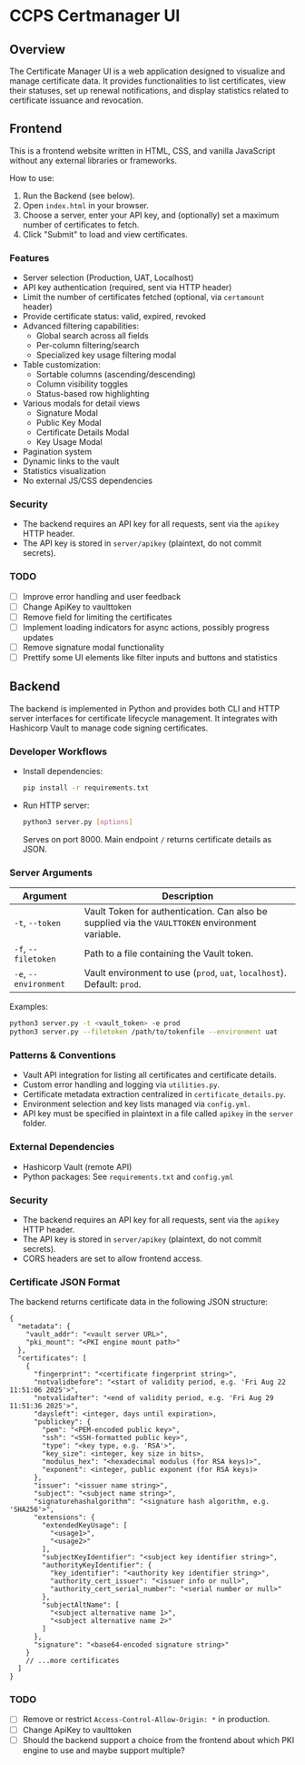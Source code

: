 # CCPS Certmanager UI

## Overview

The Certificate Manager UI is a web application designed to visualize and manage certificate data. It provides functionalities to list certificates, view their statuses, set up renewal notifications, and display statistics related to certificate issuance and revocation.

## Frontend

This is a frontend website written in HTML, CSS, and vanilla JavaScript without any external libraries or frameworks.

How to use:
1. Run the Backend (see below).
2. Open `index.html` in your browser.
3. Choose a server, enter your API key, and (optionally) set a maximum number of certificates to fetch.
4. Click "Submit" to load and view certificates.

### Features

- Server selection (Production, UAT, Localhost)
- API key authentication (required, sent via HTTP header)
- Limit the number of certificates fetched (optional, via `certamount` header)
- Provide certificate status: valid, expired, revoked
- Advanced filtering capabilities:
  - Global search across all fields
  - Per-column filtering/search
  - Specialized key usage filtering modal
- Table customization:
  - Sortable columns (ascending/descending)
  - Column visibility toggles
  - Status-based row highlighting
- Various modals for detail views
  - Signature Modal
  - Public Key Modal
  - Certificate Details Modal
  - Key Usage Modal
- Pagination system
- Dynamic links to the vault
- Statistics visualization
- No external JS/CSS dependencies

### Security

- The backend requires an API key for all requests, sent via the `apikey` HTTP header.
- The API key is stored in `server/apikey` (plaintext, do not commit secrets).

### TODO

- [ ] Improve error handling and user feedback
- [ ] Change ApiKey to vaulttoken
- [ ] Remove field for limiting the certificates
- [ ] Implement loading indicators for async actions, possibly progress updates
- [ ] Remove signature modal functionality
- [ ] Prettify some UI elements like filter inputs and buttons and statistics

## Backend

The backend is implemented in Python and provides both CLI and HTTP server interfaces for certificate lifecycle management. It integrates with Hashicorp Vault to manage code signing certificates.

### Developer Workflows

- Install dependencies:
  ```bash
  pip install -r requirements.txt
  ```

- Run HTTP server:
  ```bash
  python3 server.py [options]
  ```
  Serves on port 8000. Main endpoint `/` returns certificate details as JSON.

### Server Arguments

| Argument                | Description                                                                                          |
|-------------------------|------------------------------------------------------------------------------------------------------|
| `-t`, `--token`         | Vault Token for authentication. Can also be supplied via the `VAULTTOKEN` environment variable.      |
| `-f`, `--filetoken`     | Path to a file containing the Vault token.                                                           |
| `-e`, `--environment`   | Vault environment to use (`prod`, `uat`, `localhost`). Default: `prod`.                             |

Examples:
```bash
python3 server.py -t <vault_token> -e prod
python3 server.py --filetoken /path/to/tokenfile --environment uat
```

### Patterns & Conventions

- Vault API integration for listing all certificates and certificate details.
- Custom error handling and logging via `utilities.py`.
- Certificate metadata extraction centralized in `certificate_details.py`.
- Environment selection and key lists managed via `config.yml`.
- API key must be specified in plaintext in a file called `apikey` in the `server` folder.

### External Dependencies

- Hashicorp Vault (remote API)
- Python packages: See `requirements.txt` and `config.yml`

### Security

- The backend requires an API key for all requests, sent via the `apikey` HTTP header.
- The API key is stored in `server/apikey` (plaintext, do not commit secrets).
- CORS headers are set to allow frontend access.

### Certificate JSON Format

The backend returns certificate data in the following JSON structure:

```jsonc
{
  "metadata": {
    "vault_addr": "<vault server URL>",
    "pki_mount": "<PKI engine mount path>"
  },
  "certificates": [
    {
      "fingerprint": "<certificate fingerprint string>",
      "notvalidbefore": "<start of validity period, e.g. 'Fri Aug 22 11:51:06 2025'>",
      "notvalidafter": "<end of validity period, e.g. 'Fri Aug 29 11:51:36 2025'>",
      "daysleft": <integer, days until expiration>,
      "publickey": {
        "pem": "<PEM-encoded public key>",
        "ssh": "<SSH-formatted public key>",
        "type": "<key type, e.g. 'RSA'>",
        "key_size": <integer, key size in bits>,
        "modulus_hex": "<hexadecimal modulus (for RSA keys)>",
        "exponent": <integer, public exponent (for RSA keys)>
      },
      "issuer": "<issuer name string>",
      "subject": "<subject name string>",
      "signaturehashalgorithm": "<signature hash algorithm, e.g. 'SHA256'>",
      "extensions": {
        "extendedKeyUsage": [
          "<usage1>",
          "<usage2>"
        ],
        "subjectKeyIdentifier": "<subject key identifier string>",
        "authorityKeyIdentifier": {
          "key_identifier": "<authority key identifier string>",
          "authority_cert_issuer": "<issuer info or null>",
          "authority_cert_serial_number": "<serial number or null>"
        },
        "subjectAltName": [
          "<subject alternative name 1>",
          "<subject alternative name 2>"
        ]
      },
      "signature": "<base64-encoded signature string>"
    }
    // ...more certificates
  ]
}
```

### TODO

- [ ] Remove or restrict `Access-Control-Allow-Origin: *` in production.
- [ ] Change ApiKey to vaulttoken
- [ ] Should the backend support a choice from the frontend about which PKI engine to use and maybe support multiple?
